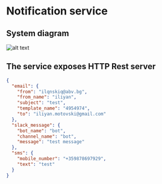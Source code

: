 # Notification service

## System diagram  
![alt text](https://github.com/iliyanm/notification/blob/master/notification_service.png?raw=true)

## The service exposes HTTP Rest server

```json
{
  "email": {
    "from": "ilqnskiq@abv.bg",
    "from_name": "iliyan",
    "subject": "test",
    "template_name": "4954974",
    "to": "iliyan.motovski@gmail.com"
  },
  "slack_message": {
    "bot_name": "bot",
    "channel_name": "bot",
    "message": "test message"
  },
  "sms": {
    "mobile_number": "+359878697929",
    "text": "test"
  }
}
```
